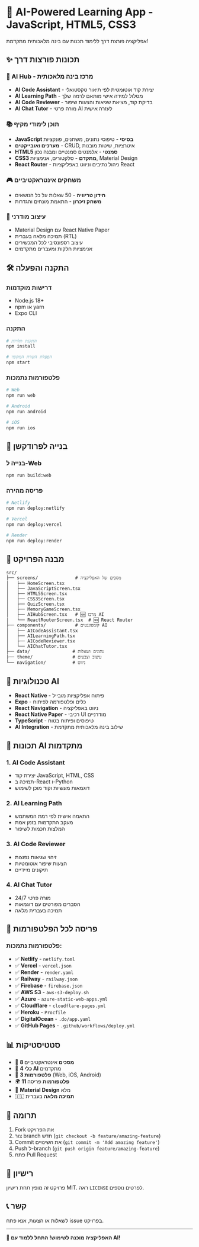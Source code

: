 # 🚀 AI-Powered Learning App - JavaScript, HTML5, CSS3

אפליקציה פורצת דרך ללימוד תכנות עם בינה מלאכותית מתקדמת!

## ✨ תכונות פורצות דרך

### 🤖 AI Hub - מרכז בינה מלאכותית

- **AI Code Assistant** - יצירת קוד אוטומטית לפי תיאור טקסטואלי
- **AI Learning Path** - מסלול למידה אישי מותאם לרמה שלך
- **AI Code Reviewer** - בדיקת קוד, מציאת שגיאות והצעות שיפור
- **AI Chat Tutor** - מורה פרטי AI לעזרה אישית

### 📚 תוכן לימודי מקיף

- **JavaScript בסיסי** - טיפוסי נתונים, משתנים, פונקציות
- **מערכים ואובייקטים** - CRUD, איטרציות, שיטות מובנות
- **HTML5 סמנטי** - אלמנטים סמנטיים ומבנה נכון
- **CSS3 מתקדם** - סלקטורים, אנימציות, Material Design
- **React Router** - ניהול נתיבים וניווט באפליקציות React

### 🎮 משחקים אינטראקטיביים

- **חידון טריוויה** - 50 שאלות על כל הנושאים
- **משחק זיכרון** - התאמת מונחים והגדרות

### 🎨 עיצוב מודרני

- Material Design עם React Native Paper
- תמיכה מלאה בעברית (RTL)
- עיצוב רספונסיבי לכל המכשירים
- אנימציות חלקות ומעברים מתקדמים

## 🛠️ התקנה והפעלה

### דרישות מוקדמות

- Node.js 18+
- npm או yarn
- Expo CLI

### התקנה

```bash
# התקנת תלויות
npm install

# הפעלת השרת המקומי
npm start
```

### פלטפורמות נתמכות

```bash
# Web
npm run web

# Android
npm run android

# iOS
npm run ios
```

## 🚀 בנייה לפרודקשן

### בנייה ל-Web

```bash
npm run build:web
```

### פריסה מהירה

```bash
# Netlify
npm run deploy:netlify

# Vercel
npm run deploy:vercel

# Render
npm run deploy:render
```

## 📁 מבנה הפרויקט

```
src/
├── screens/              # מסכים של האפליקציה
│   ├── HomeScreen.tsx
│   ├── JavaScriptScreen.tsx
│   ├── HTML5Screen.tsx
│   ├── CSS3Screen.tsx
│   ├── QuizScreen.tsx
│   ├── MemoryGameScreen.tsx
│   ├── AIHubScreen.tsx   # 🆕 מרכז AI
│   └── ReactRouterScreen.tsx  # 🆕 React Router
├── components/           # קומפוננטים AI
│   ├── AICodeAssistant.tsx
│   ├── AILearningPath.tsx
│   ├── AICodeReviewer.tsx
│   └── AIChatTutor.tsx
├── data/                # נתונים ושאלות
├── theme/               # עיצוב וצבעים
└── navigation/          # ניווט
```

## 🧠 טכנולוגיות AI

- **React Native** - פיתוח אפליקציות מובייל
- **Expo** - כלים ופלטפורמה לפיתוח
- **React Navigation** - ניווט באפליקציה
- **React Native Paper** - רכיבי UI מודרניים
- **TypeScript** - טיפוסים ופיתוח בטוח
- **AI Integration** - שילוב בינה מלאכותית מתקדמת

## 🌟 תכונות AI מתקדמות

### 1. AI Code Assistant

- יצירת קוד JavaScript, HTML, CSS
- תמיכה ב-React ו-Python
- דוגמאות מעשיות וקוד מוכן לשימוש

### 2. AI Learning Path

- התאמה אישית לפי רמת המשתמש
- מעקב התקדמות בזמן אמת
- המלצות חכמות לשיפור

### 3. AI Code Reviewer

- זיהוי שגיאות נפוצות
- הצעות שיפור אוטומטיות
- תיקונים מיידיים

### 4. AI Chat Tutor

- מורה פרטי 24/7
- הסברים מפורטים עם דוגמאות
- תמיכה בעברית מלאה

## 🚀 פריסה לכל הפלטפורמות

### פלטפורמות נתמכות:

- ✅ **Netlify** - `netlify.toml`
- ✅ **Vercel** - `vercel.json`
- ✅ **Render** - `render.yaml`
- ✅ **Railway** - `railway.json`
- ✅ **Firebase** - `firebase.json`
- ✅ **AWS S3** - `aws-s3-deploy.sh`
- ✅ **Azure** - `azure-static-web-apps.yml`
- ✅ **Cloudflare** - `cloudflare-pages.yml`
- ✅ **Heroku** - `Procfile`
- ✅ **DigitalOcean** - `.do/app.yaml`
- ✅ **GitHub Pages** - `.github/workflows/deploy.yml`

## 📊 סטטיסטיקות

- 🎯 **8 מסכים** אינטראקטיביים
- 🤖 **4 כלי AI** מתקדמים
- 📱 **3 פלטפורמות** (Web, iOS, Android)
- 🌍 **11 פלטפורמות** פריסה
- 🎨 **Material Design** מלא
- 🇮🇱 **תמיכה מלאה** בעברית

## 🤝 תרומה

1. Fork את הפרויקט
2. צור branch חדש (`git checkout -b feature/amazing-feature`)
3. Commit את השינויים (`git commit -m 'Add amazing feature'`)
4. Push ל-branch (`git push origin feature/amazing-feature`)
5. פתח Pull Request

## 📄 רישיון

פרויקט זה מופץ תחת רישיון MIT. ראה `LICENSE` לפרטים נוספים.

## 📞 קשר

לשאלות או הצעות, אנא פתח issue בפרויקט.

---

**🎉 האפליקציה מוכנה לשימוש! התחל ללמוד עם AI!**
